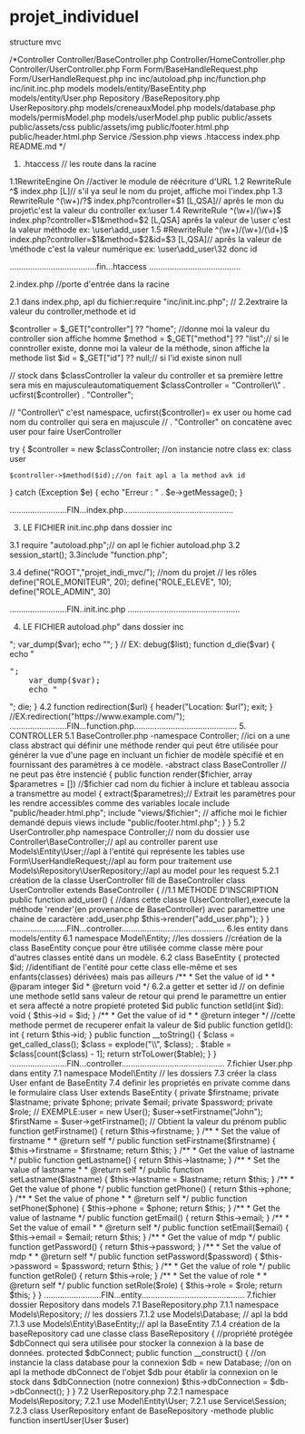 # projet_individuel

structure mvc

/*Controller Controller/BaseController.php Controller/HomeController.php Controller/UserController.php 
Form Form/BaseHandleRequest.php Form/UserHandleRequest.php 
inc inc/autoload.php inc/function.php inc/init.inc.php 
models models/entity/BaseEntity.php models/entity/User.php 
Repository /BaseRepository.php UserRepository.php
 models/creneauxModel.php models/database.php models/permisModel.php models/userModel.php 
 public public/assets public/assets/css public/assets/img public/footer.html.php public/header.html.php 
 Service /Session.php 
 views .htaccess index.php README.md */

1. .htaccess // les route dans la racine

1.1RewriteEngine On //activer le module de réécriture d'URL
1.2 RewriteRule ^$               index.php [L]// s'il ya seul le nom du projet, affiche moi l'index.php
1.3 RewriteRule ^(\w+)/?$         index.php?controller=$1 [L,QSA]// aprês le mon du projet\c'est la valeur du controller ex:\user
1.4 RewriteRule ^(\w+)/(\w+)$    index.php?controller=$1&method=$2 [L,QSA] aprês la valeur de \user c'est la valeur méthode ex: \user\add_user
1.5 #RewriteRule ^(\w+)/(\w+)/(\d+)$     index.php?controller=$1&method=$2&id=$3 [L,QSA]// aprês la valeur de \méthode c'est la valeur numérique ex: \user\add_user\32 donc id


......................................fin...htaccess ........................................

2.index.php  //porte d'entrée dans la racine

2.1 dans index.php, apl du fichier:require "inc/init.inc.php"; //
2.2extraire la valeur du controller,methode et id

$controller = $_GET["controller"] ?? "home"; //donne moi la valeur du controller sion affiche homme
$method    = $_GET["method"] ?? "list";// si le conntroller existe, donne moi la valeur de la méthode, sinon affiche la methode list
$id         = $_GET["id"] ?? null;// si l'id existe sinon null

// stock dans $classController la valeur du controller et sa première lettre sera mis en majusculeautomatiquement
$classController = "Controller\\" . ucfirst($controller) . "Controller";

 // "Controller\\" c'est namespace, 
 ucfirst($controller)= ex user ou home cad nom du controller qui sera en majuscule 
 //  . "Controller" on concatène avec user pour faire UserController

try {
    $controller = new $classController; //on instancie notre class ex: class user

    $controller->$method($id);//on fait apl a la method avk id
} catch (Exception $e) {
    echo "Erreur : " . $e->getMessage();
}

.........................FIN...index.php................................................

3. LE FICHIER init.inc.php dans dossier inc

3.1 require "autoload.php";// on apl le fichier autoload.php
3.2 session_start();
3.3include "function.php";

3.4 define("ROOT","projet_indi_mvc/"); //nom du projet
// les rôles
define("ROLE_MONITEUR", 20);
define("ROLE_ELEVE", 10);
define("ROLE_ADMIN", 30)


.........................FIN..init.inc.php .................................................

4. LE FICHIER autoload.php" dans dossier inc

<?php


function chargeClass($className)
{
   ⚠ RAPPEL : dans les namespaces, on ne peut utiliser que les \

    $filePath = str_replace("\\", "/", $className);
    $root = __DIR__ . "/../" . $filePath . ".php";
    if (file_exists($root)) {
        require $root;
    } else {
        throw new Exception("La class $className n'a pas été trouvée.");
    }
}

/** 
La fonction spl_autoload_register permet de définir la fonction qui sera 
exécutée à chaque fois qu'une class sera requise par le code (par exemple,
quand on utilise le mot-clé 'new' pour instancier un objet)
 */
spl_autoload_register("chargeClass");

.........................FIN...autoload.php..............................................

4. LE FICHIER function.php dans dossier inc
4.1 function debug($var)
{
    echo "<pre>";
    var_dump($var);
    echo "</pre>";
}

// EX: debug($list);
function d_die($var)
{
    echo "<pre>";
    var_dump($var);
    echo "</pre>";
    die;
}

4.2 function redirection($url)
{
    header("Location: $url");
    exit;
}
//EX:redirection("https://www.example.com/");

.........................FIN...function.php.............................................

5. CONTROLLER

5.1 BaseController.php

-namespace Controller;

//ici on a une class abstract qui définir une méthode render qui peut être utilisée pour générer la vue d'une page en incluant un fichier de modèle spécifié et en fournissant des paramètres à ce modèle. 

-abstract class BaseController // ne peut pas être instencié
{
    public function render($fichier, array $parametres = []) //$fichier cad nom du fichier à inclure et tableau associa a transmettre au model
    {

        extract($parametres);// Extrait les paramètres pour les rendre accessibles comme des variables locale
        include "public/header.html.php";
        include "views/$fichier"; // affiche moi le fichier demandé depuis views
        include "public/footer.html.php";

    }
}

5.2 UserController.php

namespace Controller;// nom du dossier
use Controller\BaseController;// apl au controller parent
use Models\Entity\User;//apl à l'entité qui représente les tables
use Form\UserHandleRequest;//apl au form pour traitement
use Models\Repository\UserRepository;//apl au model pour les request

5.2.1
création de la classe UserController fill de BaseController
class UserController extends BaseController 
{
    //1.1 METHODE D'INSCRIPTION

    public function add_user()
    {
        //dans cette classe (UserController),execute la méthode 'render'(en provenance de BaseController) avec paramettre une chaine de caractère :add_user.php
        $this->render("add_user.php");

    }

 

}

.........................FIN...controller.............................................

6.les entity dans models/entity

6.1 namespace Model\Entity; //les dossiers

//création de la class BaseEntity conçue pour être utilisée comme classe mère pour d'autres classes entité dans un modèle. 
6.2 class BaseEntity
{
    protected $id; //identifiant de l'entité pour cette class elle-même et ses enfants(classes)  dérivées) mais pas ailleurs

    /**
     * Set the value of id
     *
     * @param integer $id
     * @return void
     */

6.2.a getter et setter id

    // on definie une methode setId sans valeur de retour qui prend le paramettre un entier et sera affecté a notre propieté proteted $id

    public function setId(int $id): void
    {
        $this->id = $id;
    }

    /**
     * Get the value of id
     *
     * @return integer
     */

      //cette methode permet de recuperer enfait la valeur de $id

   public function getId(): int
    {
        return $this->id;
    }

   

   public function __toString()
    {
        $class = get_called_class();

        $class = explode("\\", $class);        .
        $table = $class[count($class) - 1];
        return strToLower($table);
    }
}

.........................FIN...controller.............................................

7.fichier User.php dans entity

7.1 namespace Model\Entity   // les dossiers
7.3 créer la class User enfant de BaseEntity
7.4 definir les proprietés en private comme dans le formulaire
class User extends BaseEntity
{
    private $firstname;
    private $lastname;
    private $phone;
    private $email;
    private $password;
    private $role;

// EXEMPLE:user = new User();
$user->setFirstname("John");
$firstName = $user->getFirstname(); // Obtient la valeur du prénom



public function getFirstname()
    {
        return $this->firstname;
    }

    /**
     * Set the value of firstname
     *
     * @return  self
     */
    public function setFirstname($firstname)
    {
        $this->firstname = $firstname;

        return $this;
    }
    /**
     * Get the value of lastname
     */
    public function getLastname()
    {
        return $this->lastname;
    }

    /**
     * Set the value of lastname
     *
     * @return  self
     */
    public function setLastname($lastname)
    {
        $this->lastname = $lastname;

        return $this;
    }
    /**
     * Get the value of phone
     */
    public function getPhone()
    {
        return $this->phone;
    }

    /**
     * Set the value of phone
     *
     * @return  self
     */
    public function setPhone($phone)
    {
        $this->phone = $phone;

        return $this;
    }
    /**
     * Get the value of lastname
     */
    public function getEmail()
    {
        return $this->email;
    }

    /**
     * Set the value of email
     *
     * @return  self
     */
    public function setEmail($email)
    {
        $this->email = $email;

        return $this;
    }

    /**
     * Get the value of mdp
     */
    public function getPassword()
    {
        return $this->password;
    }

    /**
     * Set the value of mdp
     *
     * @return  self
     */
    public function setPassword($password)
    {
        $this->password = $password;

        return $this;
    }

    
    /**
     * Get the value of role
     */
    public function getRole()
    {
        return $this->role;
    }

    /**
     * Set the value of role
     *
     * @return  self
     */
    public function setRole($role)
    {
        $this->role = $role;

        return $this;
    }

} 

.........................FIN...entity.............................................

7.fichier dossier Repository dans models

7.1 BaseRepository.php
7.1.1 namespace Models\Repository;  // les dossiers
7.1.2 use Models\Database; // apl la bdd
7.1.3 use Models\Entity\BaseEntity;// apl la BaseEntity
7.1.4 création de la baseRepository cad une classe

class BaseRepository
{
    
    
    //propriété protégée $dbConnect qui sera utilisée pour stocker la connexion à la base de données.
   protected $dbConnect;

   
   public function __construct()
   {
      //on instancie la class database pour la connexion 
      $db = new Database;

      //on on apl la methode dbConnect de l'objet $db pour établir la connexion on le stock dans $dbConnection (notre connexion)
      $this->dbConnection = $db->dbConnect();
   }


 
}

7.2 UserRepository.php

7.2.1 namespace Models\Repository;

7.2.1 use Model\Entity\User;
7.2.1 use Service\Session;

7.2.3 class UserRepository enfant de BaseRepository
 -methode plublic function insertUser(User $user)









